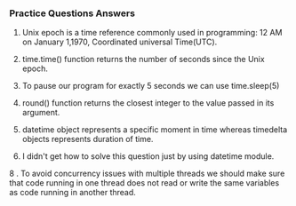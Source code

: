 ### Practice Questions Answers

1. Unix epoch is a time reference commonly used in programming: 12 AM on January 1,1970, Coordinated universal Time(UTC).

2. time.time() function returns the number of seconds since the Unix epoch.

3. To pause our program for exactly 5 seconds we can use time.sleep(5)

4. round() function returns the closest integer to the value passed in its argument.

5. datetime object represents a specific moment in time whereas timedelta objects represents duration of time.

6. I didn't get how to solve this question just by using datetime module.

8 .  To avoid concurrency issues with multiple threads we should make sure that code running in one thread 
does not read or write the same variables as code running in another thread. 
